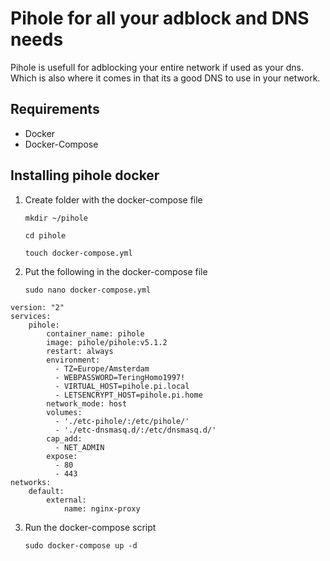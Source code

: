 # Pihole for all your adblock and DNS needs

Pihole is usefull for adblocking your entire network if used as your dns. 
Which is also where it comes in that its a good DNS to use in your network.

## Requirements

* Docker
* Docker-Compose

## Installing pihole docker

1. Create folder with the docker-compose file
    
    `mkdir ~/pihole`

    `cd pihole`

    `touch docker-compose.yml`

2. Put the following in the docker-compose file

    `sudo nano docker-compose.yml`

```
version: "2"
services:
    pihole:
        container_name: pihole
        image: pihole/pihole:v5.1.2
        restart: always
        environment:
          - TZ=Europe/Amsterdam
          - WEBPASSWORD=TeringHomo1997!
          - VIRTUAL_HOST=pihole.pi.local
          - LETSENCRYPT_HOST=pihole.pi.home
        network_mode: host
        volumes:
          - './etc-pihole/:/etc/pihole/'
          - './etc-dnsmasq.d/:/etc/dnsmasq.d/'
        cap_add:
          - NET_ADMIN
        expose:
          - 80
          - 443
networks:
    default:
        external:
            name: nginx-proxy
```

3. Run the docker-compose script

    `sudo docker-compose up -d`